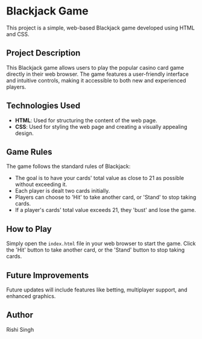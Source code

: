 # Blackjack Game

This project is a simple, web-based Blackjack game developed using HTML and CSS.

## Project Description

This Blackjack game allows users to play the popular casino card game directly in their web browser. The game features a user-friendly interface and intuitive controls, making it accessible to both new and experienced players.

## Technologies Used

- **HTML**: Used for structuring the content of the web page.
- **CSS**: Used for styling the web page and creating a visually appealing design.

## Game Rules

The game follows the standard rules of Blackjack:
- The goal is to have your cards' total value as close to 21 as possible without exceeding it.
- Each player is dealt two cards initially.
- Players can choose to 'Hit' to take another card, or 'Stand' to stop taking cards.
- If a player's cards' total value exceeds 21, they 'bust' and lose the game.

## How to Play

Simply open the `index.html` file in your web browser to start the game. Click the 'Hit' button to take another card, or the 'Stand' button to stop taking cards.

## Future Improvements

Future updates will include features like betting, multiplayer support, and enhanced graphics.

## Author

Rishi Singh

